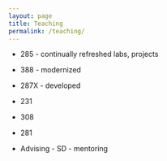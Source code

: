 ```yaml
---
layout: page
title: Teaching
permalink: /teaching/
---
```


* 285 - continually refreshed labs, projects
* 388 - modernized
* 287X - developed
* 231
* 308
* 281

* Advising - SD - mentoring
